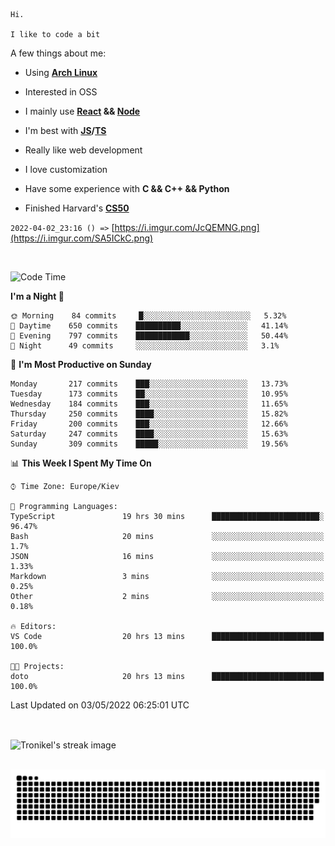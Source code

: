 ```
Hi.

I like to code a bit
```

A few things about me:

-   Using **[Arch Linux](https://archlinux.org/)**

-   Interested in OSS

-   I mainly use **[React](https://reactjs.org/) && [Node](https://nodejs.org/en/)**

-   I'm best with **[JS](https://www.javascript.com/)/[TS](https://www.typescriptlang.org/)**

-   Really like web development

-   I love customization

-   Have some experience with **C && C++ && Python**

-   Finished Harvard's **[CS50](https://cs50.harvard.edu)**

`2022-04-02_23:16 () =>` [https://i.imgur.com/JcQEMNG.png](https://i.imgur.com/SA5ICkC.png)

<br>

<!--START_SECTION:waka-->
![Code Time](http://img.shields.io/badge/Code%20Time-583%20hrs%2026%20mins-blue)

**I'm a Night 🦉** 

```text
🌞 Morning    84 commits     █░░░░░░░░░░░░░░░░░░░░░░░░   5.32% 
🌆 Daytime    650 commits    ██████████░░░░░░░░░░░░░░░   41.14% 
🌃 Evening    797 commits    ████████████░░░░░░░░░░░░░   50.44% 
🌙 Night      49 commits     ░░░░░░░░░░░░░░░░░░░░░░░░░   3.1%

```
📅 **I'm Most Productive on Sunday** 

```text
Monday       217 commits    ███░░░░░░░░░░░░░░░░░░░░░░   13.73% 
Tuesday      173 commits    ██░░░░░░░░░░░░░░░░░░░░░░░   10.95% 
Wednesday    184 commits    ███░░░░░░░░░░░░░░░░░░░░░░   11.65% 
Thursday     250 commits    ████░░░░░░░░░░░░░░░░░░░░░   15.82% 
Friday       200 commits    ███░░░░░░░░░░░░░░░░░░░░░░   12.66% 
Saturday     247 commits    ████░░░░░░░░░░░░░░░░░░░░░   15.63% 
Sunday       309 commits    █████░░░░░░░░░░░░░░░░░░░░   19.56%

```


📊 **This Week I Spent My Time On** 

```text
⌚︎ Time Zone: Europe/Kiev

💬 Programming Languages: 
TypeScript               19 hrs 30 mins      ████████████████████████░   96.47% 
Bash                     20 mins             ░░░░░░░░░░░░░░░░░░░░░░░░░   1.7% 
JSON                     16 mins             ░░░░░░░░░░░░░░░░░░░░░░░░░   1.33% 
Markdown                 3 mins              ░░░░░░░░░░░░░░░░░░░░░░░░░   0.25% 
Other                    2 mins              ░░░░░░░░░░░░░░░░░░░░░░░░░   0.18%

🔥 Editors: 
VS Code                  20 hrs 13 mins      █████████████████████████   100.0%

🐱‍💻 Projects: 
doto                     20 hrs 13 mins      █████████████████████████   100.0%

```


 Last Updated on 03/05/2022 06:25:01 UTC
<!--END_SECTION:waka-->

<br>

<p><img align="center" src="https://github-readme-streak-stats.herokuapp.com/?user=Tronikelis&theme=dark" alt="Tronikel's streak image" /></p>

<br>

<img title="" src="https://raw.githubusercontent.com/Tronikelis/Tronikelis/output/github-contribution-grid-snake.svg" alt="very cool snake thingey" data-align="left">
